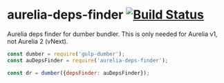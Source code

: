# aurelia-deps-finder [![Build Status](https://travis-ci.org/dumberjs/aurelia-deps-finder.svg?branch=master)](https://travis-ci.org/dumberjs/aurelia-deps-finder)

Aurelia deps finder for dumber bundler. This is only needed for Aurelia v1, not Aurelia 2 (vNext).

```js
const dumber = require('gulp-dumber');
const auDepsFinder = require('aurelia-deps-finder');

const dr = dumber({depsFinder: auDepsFinder});
```
